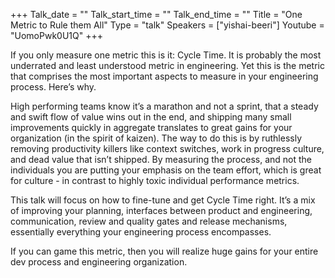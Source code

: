 +++
Talk_date = ""
Talk_start_time = ""
Talk_end_time = ""
Title = "One Metric to Rule them All"
Type = "talk"
Speakers = ["yishai-beeri"]
Youtube = "UomoPwk0U1Q"
+++

If you only measure one metric this is it: Cycle Time. It is probably the most underrated and least understood metric in engineering. Yet this is the metric that comprises the most important aspects to measure in your engineering process. Here’s why.
 
High performing teams know it’s a marathon and not a sprint, that a steady and swift flow of value wins out in the end, and shipping many small improvements quickly in aggregate translates to great gains for your organization (in the spirit of kaizen). The way to do this is by ruthlessly removing productivity killers like context switches, work in progress culture, and dead value that isn’t shipped. By measuring the process, and not the individuals you are putting your emphasis on the team effort, which is great for culture - in contrast to highly toxic individual performance metrics.  
 
This talk will focus on how to fine-tune and get Cycle Time right. It’s a mix of improving your planning, interfaces between product and engineering, communication, review and quality gates and release mechanisms, essentially everything your engineering process encompasses.
 
If you can game this metric, then you will realize huge gains for your entire dev process and engineering organization.
